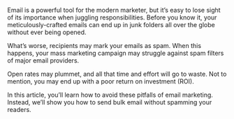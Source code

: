 Email is a powerful tool for the modern marketer, but it’s easy to lose sight of its importance when juggling responsibilities. Before you know it, your meticulously-crafted emails can end up in junk folders all over the globe without ever being opened.

What’s worse, recipients may mark your emails as spam. When this happens, your mass marketing campaign may struggle against spam filters of major email providers.

Open rates may plummet, and all that time and effort will go to waste. Not to mention, you may end up with a poor return on investment (ROI).

In this article, you’ll learn how to avoid these pitfalls of email marketing. Instead, we’ll show you how to send bulk email without spamming your readers.